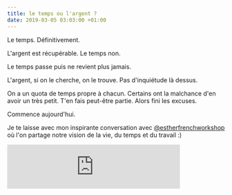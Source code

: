 ```yaml
---
title: le temps ou l'argent ?
date: 2019-03-05 03:03:00 +01:00
---
```


Le temps. Définitivement.

L'argent est récupérable. Le temps non. 

Le temps passe puis ne revient plus jamais.

L'argent, si on le cherche, on le trouve. Pas d'inquiétude là dessus.

On a un quota de temps propre à chacun. Certains ont la malchance d'en avoir un très petit. T'en fais peut-être partie. Alors fini les excuses.

Commence aujourd'hui.

Je te laisse avec mon inspirante conversation avec [@estherfrenchworkshop](https://www.instagram.com/estherfrenchworkshop) où l'on partage notre vision de la vie, du temps et du travail :)

<iframe src="https://anchor.fm/Franckdpt/embed/episodes/Conversation-avec-Esther-French-Workshop-e3cc11" height="102px" width="400px" frameborder="0" scrolling="no"></iframe>